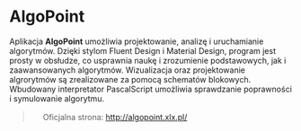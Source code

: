 #  AlgoPoint

Aplikacja __AlgoPoint__ umożliwia projektowanie, analizę i uruchamianie algorytmów. Dzięki stylom Fluent Design i Material Design, program jest prosty w obsłudze, co usprawnia naukę i zrozumienie podstawowych, jak i zaawansowanych algorytmów. Wizualizacja oraz projektowanie algrorytmów są zrealizowane za pomocą schematów blokowych. Wbudowany interpretator PascalScript umożliwia sprawdzanie poprawności i symulowanie algorytmu.

> <img src="http://algopoint.xlx.pl/img/ikona19.png" height="16px"> Oficjalna strona: http://algopoint.xlx.pl/
